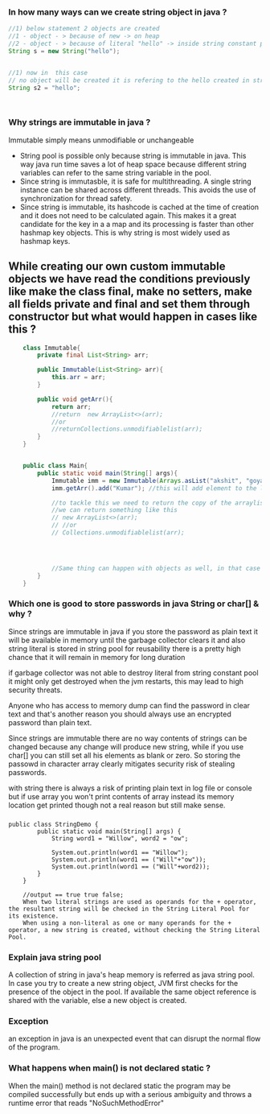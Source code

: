 ### In how many ways can we create string object in java ?

```java
//1) below statement 2 objects are created
//1 - object - > because of new -> on heap
//2 - object - > because of literal "hello" -> inside string constant pool area
String s = new String("hello");


//1) now in  this case
// no object will be created it is refering to the hello created in string constant pool
String s2 = "hello";




```

### Why strings are immutable in java ?

Immutable simply means unmodifiable or unchangeable

- String pool is possible only because string is immutable in java. This way java run time saves a lot of heap space because different string variables can refer to the same string variable in the pool.
- Since string is immutasble, it is safe for multithreading. A single string instance can be shared across different threads. This avoids the use of synchronization for thread safety.
- Since string is immutable, its hashcode is cached at the time of creation and it does not need to be calculated again. This makes it a great candidate for the key in a a map and its processing is faster than other hashmap key objects. This is why string is most widely used as hashmap keys.

## While creating our own custom immutable objects we have read the conditions previously like make the class final, make no setters, make all fields private and final and set them through constructor but what would happen in cases like this ?

```java
    class Immutable{
        private final List<String> arr;

        public Immutable(List<String> arr){
            this.arr = arr;
        }

        public void getArr(){
            return arr;
            //return  new ArrayList<>(arr);
            //or
            //returnCollections.unmodifiablelist(arr);
        }
    }


    public class Main{
        public static void main(String[] args){
            Immutable imm = new Immutable(Arrays.asList("akshit", "goyal"));
            imm.getArr().add("Kumar"); //this will add element to the list even though we have made it immutable

            //to tackle this we need to return the copy of the arraylist instead of the actual array
            //we can return something like this
            // new ArrayList<>(arr);
            // //or
            // Collections.unmodifiablelist(arr);




            //Same thing can happen with objects as well, in that case as well we need to return the copy of the objects instead of actual objects because actual objects has setter methods attached to it and someone might modify it using those setter methods.
        }
    }
```

### Which one is good to store passwords in java String or char[] & why ?

Since strings are immutable in java if you store the password as plain text it will be available in memory until the garbage collector clears it and also string literal is stored in string pool for reusability there is a pretty high chance that it will remain in memory for long duration

if garbage collector was not able to destroy literal from string constant pool it might only get destroyed when the jvm restarts, this may lead to high security threats.

Anyone who has access to memory dump can find the password in clear text and that's another reason you should always use an encrypted password than plain text.

Since strings are immutable there are no way contents of strings can be changed because any change will produce new string, while if you use char[] you can still set all his elements as blank or zero. So storing the passowd in character array clearly mitigates security risk of stealing passwords.

with string there is always a risk of printing plain text in log file or console but if use array you won't print contents of array instead its memory location get printed though not a real reason but still make sense.

###

    public class StringDemo {
     		public static void main(String[] args) {
    			String word1 = "Willow", word2 = "ow";

    	        System.out.println(word1 == "Willow");
    	        System.out.println(word1 == ("Will"+"ow"));
    	        System.out.println(word1 == ("Will"+word2));
    	    }
    	}

    	//output == true true false;
    	When two literal strings are used as operands for the + operator, the resultant string will be checked in the String Literal Pool for its existence.
    	When using a non-literal as one or many operands for the + operator, a new string is created, without checking the String Literal Pool.

### Explain java string pool

A collection of string in java's heap memory is referred as java string pool. In case you try to create a new string object, JVM first checks for the presence of the object in the pool. If available the same object reference is shared with the variable, else a new object is created.

### Exception

an exception in java is an unexpected event that can disrupt the normal flow of the program.

### What happens when main() is not declared static ?

When the main() method is not declared static the program may be compiled successfully but ends up with a serious ambiguity and throws a runtime error that reads "NoSuchMethodError"
